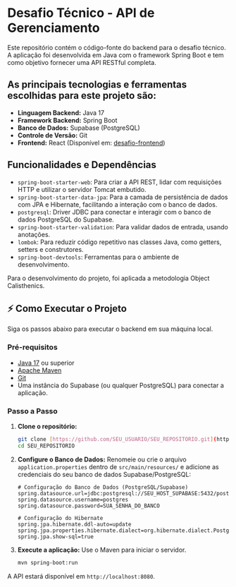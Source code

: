 # Desafio Técnico - API de Gerenciamento

Este repositório contém o código-fonte do backend para o desafio técnico. A aplicação foi desenvolvida em Java com o framework Spring Boot e tem como objetivo fornecer uma API RESTful completa.

## As principais tecnologias e ferramentas escolhidas para este projeto são:
* **Linguagem Backend:** Java 17
* **Framework Backend:** Spring Boot
* **Banco de Dados:** Supabase (PostgreSQL)
* **Controle de Versão:** Git
* **Frontend:** React (Disponível em: [desafio-frontend](https://github.com/FelipeGabrielSilva/desafio-frontend))

## Funcionalidades e Dependências
* `spring-boot-starter-web`: Para criar a API REST, lidar com requisições HTTP e utilizar o servidor Tomcat embutido.
* `spring-boot-starter-data-jpa`: Para a camada de persistência de dados com JPA e Hibernate, facilitando a interação com o banco de dados.
* `postgresql`: Driver JDBC para conectar e interagir com o banco de dados PostgreSQL do Supabase.
* `spring-boot-starter-validation`: Para validar dados de entrada, usando anotações.
* `lombok`: Para reduzir código repetitivo nas classes Java, como getters, setters e construtores.
* `spring-boot-devtools`: Ferramentas para o ambiente de desenvolvimento.

Para o desenvolvimento do projeto, foi aplicada a metodologia Object Calisthenics.

## ⚡ Como Executar o Projeto

Siga os passos abaixo para executar o backend em sua máquina local.

### Pré-requisitos

* [Java 17](https://www.oracle.com/java/technologies/javase/jdk17-archive-downloads.html) ou superior
* [Apache Maven](https://maven.apache.org/download.cgi)
* [Git](https://git-scm.com/downloads)
* Uma instância do Supabase (ou qualquer PostgreSQL) para conectar a aplicação.

### Passo a Passo

1.  **Clone o repositório:**
    ```bash
    git clone [https://github.com/SEU_USUARIO/SEU_REPOSITORIO.git](https://github.com/SEU_USUARIO/SEU_REPOSITORIO.git)
    cd SEU_REPOSITORIO
    ```

2.  **Configure o Banco de Dados:**
    Renomeie ou crie o arquivo `application.properties` dentro de `src/main/resources/` e adicione as credenciais do seu banco de dados Supabase/PostgreSQL:
    ```properties
    # Configuração do Banco de Dados (PostgreSQL/Supabase)
    spring.datasource.url=jdbc:postgresql://SEU_HOST_SUPABASE:5432/postgres
    spring.datasource.username=postgres
    spring.datasource.password=SUA_SENHA_DO_BANCO

    # Configuração do Hibernate
    spring.jpa.hibernate.ddl-auto=update
    spring.jpa.properties.hibernate.dialect=org.hibernate.dialect.PostgreSQLDialect
    spring.jpa.show-sql=true
    ```

3.  **Execute a aplicação:**
    Use o Maven para iniciar o servidor.
    ```bash
    mvn spring-boot:run
    ```

A API estará disponível em `http://localhost:8080`.

